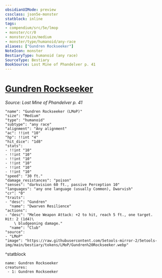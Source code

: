 ```yaml
---
obsidianUIMode: preview
cssclass: json5e-monster
statblock: inline
tags:
- compendium/src/5e/lmop
- monster/cr/0
- monster/size/medium
- monster/type/humanoid/any-race
aliases: ["Gundren Rockseeker"]
NoteIcon: monster
BestiaryType: humanoid (any race)
SourceType: Bestiary
BookSource: Lost Mine of Phandelver p. 41
---
```

# [Gundren Rockseeker](2-Mechanics\CLI\bestiary\npc/gundren-rockseeker-lmop.md)
*Source: Lost Mine of Phandelver p. 41*  

```statblock
"name": "Gundren Rockseeker (LMoP)"
"size": "Medium"
"type": "humanoid"
"subtype": "any race"
"alignment": "Any alignment"
"ac": !!int "10"
"hp": !!int "4"
"hit_dice": "1d8"
"stats":
- !!int "10"
- !!int "10"
- !!int "10"
- !!int "10"
- !!int "10"
- !!int "10"
"speed": "30 ft."
"damage_resistances": "poison"
"senses": "darkvision 60 ft., passive Perception 10"
"languages": "any one language (usually Common), Dwarvish"
"cr": "0"
"traits":
- "desc": "Gundren"
  "name": "Dwarven Resilience"
"actions":
- "desc": "Melee Weapon Attack: +2 to hit, reach 5 ft., one target. Hit: 2 (1d4)\
    \ bludgeoning damage."
  "name": "Club"
"source":
- "LMoP"
"image": "https://raw.githubusercontent.com/5etools-mirror-2/5etools-img/main/bestiary/tokens/LMoP/Gundren%20Rockseeker.webp"
```
^statblock

```encounter-table
name: Gundren Rockseeker
creatures:
 - 1: Gundren Rockseeker
```